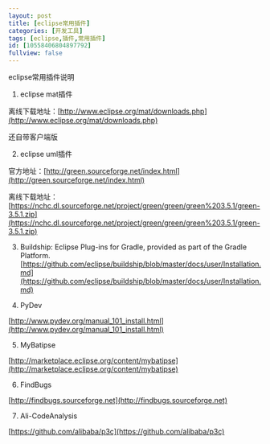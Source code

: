 ```yaml
---
layout: post
title: [eclipse常用插件]
categories: [开发工具]
tags: [eclipse,插件,常用插件]
id: [10558406804897792]
fullview: false
---
```

eclipse常用插件说明

1. eclipse mat插件

离线下载地址：[http://www.eclipse.org/mat/downloads.php](http://www.eclipse.org/mat/downloads.php)

还自带客户端版

2. eclipse uml插件

官方地址：[http://green.sourceforge.net/index.html](http://green.sourceforge.net/index.html)

离线下载地址：[https://nchc.dl.sourceforge.net/project/green/green/green%203.5.1/green-3.5.1.zip](https://nchc.dl.sourceforge.net/project/green/green/green%203.5.1/green-3.5.1.zip)

3. Buildship: Eclipse Plug-ins for Gradle, provided as part of the Gradle Platform.  
[https://github.com/eclipse/buildship/blob/master/docs/user/Installation.md](https://github.com/eclipse/buildship/blob/master/docs/user/Installation.md)

4. PyDev

[http://www.pydev.org/manual_101_install.html](http://www.pydev.org/manual_101_install.html)

5. MyBatipse

[http://marketplace.eclipse.org/content/mybatipse](http://marketplace.eclipse.org/content/mybatipse)

6. FindBugs

[http://findbugs.sourceforge.net](http://findbugs.sourceforge.net)

7. Ali-CodeAnalysis

[https://github.com/alibaba/p3c](https://github.com/alibaba/p3c)
